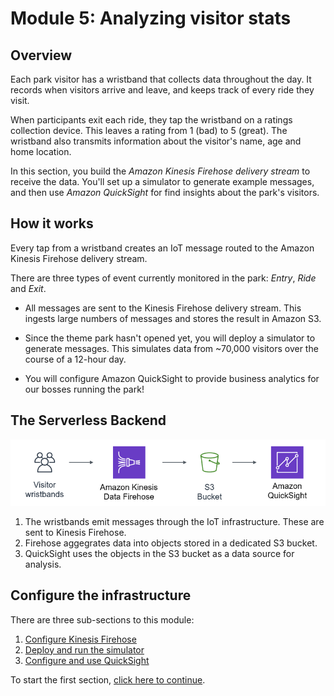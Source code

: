# Module 5: Analyzing visitor stats

## Overview

Each park visitor has a wristband that collects data throughout the day. It records when visitors arrive and leave, and keeps track of every ride they visit. 

When participants exit each ride, they tap the wristband on a ratings collection device. This leaves a rating from 1 (bad) to 5 (great). The wristband also transmits information about the visitor's name, age and home location.

In this section, you build the *Amazon Kinesis Firehose delivery stream* to receive the data. You'll set up a simulator to generate example messages, and then use *Amazon QuickSight* for find insights about the park's visitors.

## How it works

Every tap from a wristband creates an IoT message routed to the Amazon Kinesis Firehose delivery stream. 

There are three types of event currently monitored in the park: *Entry*, *Ride* and *Exit*.

* All messages are sent to the Kinesis Firehose delivery stream. This ingests large numbers of messages and stores the result in Amazon S3.

* Since the theme park hasn't opened yet, you will deploy a simulator to generate messages. This simulates data from ~70,000 visitors over the course of a 12-hour day.

* You will configure Amazon QuickSight to provide business analytics for our bosses running the park!

## The Serverless Backend

![Module 5 architecture](../images/module5-overview.png)

1. The wristbands emit messages through the IoT infrastructure. These are sent to  Kinesis Firehose.
2. Firehose aggegrates data into objects stored in a dedicated S3 bucket.
3. QuickSight uses the objects in the S3 bucket as a data source for analysis.

## Configure the infrastructure

There are three sub-sections to this module:

1. [Configure Kinesis Firehose](./1-firehose/README.md)
2. [Deploy and run the simulator](./2-simulator/README.md)
3. [Configure and use QuickSight](./3-quicksight/README.md)

To start the first section, [click here to continue](./1-firehose/README.md).

